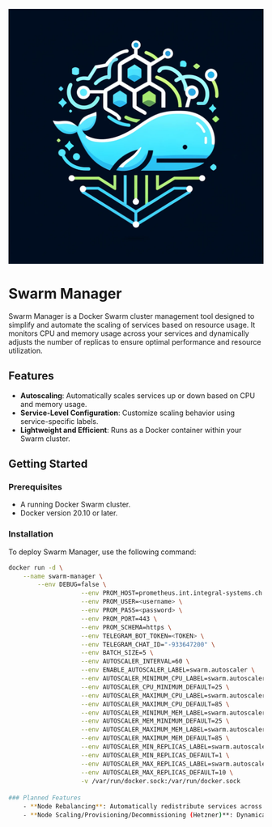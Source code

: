 ![Swarm Manager Logo](swarm-manager.webp)

# Swarm Manager

Swarm Manager is a Docker Swarm cluster management tool designed to simplify and automate the scaling of services based on resource usage. It monitors CPU and memory usage across your services and dynamically adjusts the number of replicas to ensure optimal performance and resource utilization.

## **Features**
- **Autoscaling**: Automatically scales services up or down based on CPU and memory usage.
- **Service-Level Configuration**: Customize scaling behavior using service-specific labels.
- **Lightweight and Efficient**: Runs as a Docker container within your Swarm cluster.

## Getting Started

### Prerequisites
- A running Docker Swarm cluster.
- Docker version 20.10 or later.

### Installation
To deploy Swarm Manager, use the following command:

```bash
docker run -d \
    --name swarm-manager \
        --env DEBUG=false \
                    --env PROM_HOST=prometheus.int.integral-systems.ch \
                    --env PROM_USER=<username> \
                    --env PROM_PASS=<password> \
                    --env PROM_PORT=443 \
                    --env PROM_SCHEMA=https \
                    --env TELEGRAM_BOT_TOKEN=<TOKEN> \
                    --env TELEGRAM_CHAT_ID="-933647200" \
                    --env BATCH_SIZE=5 \
                    --env AUTOSCALER_INTERVAL=60 \
                    --env ENABLE_AUTOSCALER_LABEL=swarm.autoscaler \
                    --env AUTOSCALER_MINIMUM_CPU_LABEL=swarm.autoscaler.minimum_cpu \
                    --env AUTOSCALER_CPU_MINIMUM_DEFAULT=25 \
                    --env AUTOSCALER_MAXIMUM_CPU_LABEL=swarm.autoscaler.maximum_cpu \
                    --env AUTOSCALER_MAXIMUM_CPU_DEFAULT=85 \
                    --env AUTOSCALER_MINIMUM_MEM_LABEL=swarm.autoscaler.minimum_mem \
                    --env AUTOSCALER_MEM_MINIMUM_DEFAULT=25 \
                    --env AUTOSCALER_MAXIMUM_MEM_LABEL=swarm.autoscaler.maximum_mem \
                    --env AUTOSCALER_MAXIMUM_MEM_DEFAULT=85 \
                    --env AUTOSCALER_MIN_REPLICAS_LABEL=swarm.autoscaler.min_replicas \
                    --env AUTOSCALER_MIN_REPLICAS_DEFAULT=1 \
                    --env AUTOSCALER_MAX_REPLICAS_LABEL=swarm.autoscaler.max_replicas \
                    --env AUTOSCALER_MAX_REPLICAS_DEFAULT=10 \
                    -v /var/run/docker.sock:/var/run/docker.sock

### Planned Features
    - **Node Rebalancing**: Automatically redistribute services across nodes to ensure even resource utilization and reduce bottlenecks.
    - **Node Scaling/Provisioning/Decommissioning (Hetzner)**: Dynamically add or remove nodes in the cluster based on workload demands, leveraging Hetzner's infrastructure.

